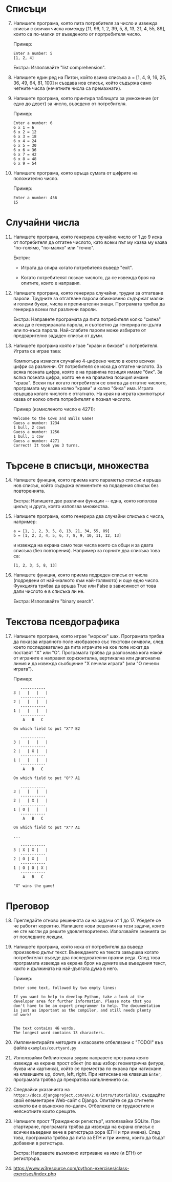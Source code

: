 # Списъци

7.  Напишете програма, която пита потребителя за число и извежда списък
    с всички числа измежду [11, 99, 1, 2, 39, 5, 8, 13, 21, 4, 55, 89],
    които са по-малки от въведеното от портребителя число.

    Пример:
    ```
    Enter a number: 5
    [1, 2, 4]
    ```
   
    Екстра: Използвайте "list comprehension".
    
8.  Напишете един ред на Питон, който взима списъка a = [1, 4, 9, 16,
    25, 36, 49, 64, 81, 100] и създава нов списък, който съдържа само
    четните числа (нечетните числа са премахнати).

9.  Напишете програма, която принтира таблицата за умножение (от едно
    до девет) за число, въведено от потребителя.
   
    Пример:
    ```
    Enter a number: 6
    6 x 1 = 6
    6 x 2 = 12
    6 x 3 = 18
    6 x 4 = 24
    6 x 5 = 30
    6 x 6 = 36
    6 x 7 = 42
    6 x 8 = 48
    6 x 9 = 54
    ```

10. Напишете програма, която връща сумата от цифрите на положително
    число.

    Пример:
    ```
    Enter a number: 456
    15
    ```

# Случайни числа

11. Напишете програма, която генерира случайно число от 1 до 9 иска от
    потребителя да отгатне числото, като всеки път му казва му казва
    "по-голямо, "по-малко" или "точно".
    
    Екстри:
   
    * Играта да спира когато потребителя въведе "exit".
    
    * Когато потребителят познае числото, да се извежда броя на
      опитите, които е направил.

12. Напишете програма, която генерира случайни, трудни за отгатване
    пароли. Трудните за отгатване пароли обикновено съдържат малки и
    големи букви, числа и препинателни знаци. Програмата трябва да
    генерира всеки път различни пароли.

    Екстра: Направете програмата да пита потребителя колко "силна"
    иска да е генерираната парола, и съответно да генерира по-дълга
    или по-къса парола. Най-слабите пароли може избирате от предварително
    зададен списък от думи.

13. Напишете програма която играе "крави и бикове" с потребителя. Играта се играе така:

    Компютъра измисля случайно 4-цифрено число в което всички цифри са
    различни. От потребителя се иска да отгатне числото. За всяка
    позната цифра, която е на правилна позиция имаме "бик". За всяка
    позната цифра, която не е на правилна позиция имаме "крава". Всеки
    път когато потребителя се опитва да отгатне числото, програмата му
    казва колко "крави" и колко "бика" има. Играта свършва когато
    числото е отгатнато. На края на играта компютърът казва от колко
    опита потребителят е познал числото.
    
    Пример (измисленото число е 4271):

    ```
    Welcome to the Cows and Bulls Game! 
    Guess a number: 1234
    1 bull, 2 cows
    Guess a number: 1256
    1 bull, 1 cow
    Guess a number: 4271
    Correct! It took you 3 turns.
    ```
    
# Търсене в списъци, множества

14. Напишете функция, която приема като параметър списък и връща нов
    списък, който съдържа елементите на подадения списък без
    повторенията.
    
    Екстра: Напишете две различни функции -- една, която използва
    цикъл; и друга, която използва множества.

15. Напишете програма, която генерира два случайни списъка с числа,
    например:

    ```
    a = [1, 1, 2, 3, 5, 8, 13, 21, 34, 55, 89]
    b = [1, 2, 3, 4, 5, 6, 7, 8, 9, 10, 11, 12, 13]
    ```

    и извежда на екрана само тези числа които са общи и за двата
    списъка (без повторения). Например за горните два списъка това са:
    
    ```
    [1, 2, 3, 5, 8, 13]
    ```

16. Напишете функция, която приема подреден списък от числа (подредени
    от най-малкото към най-голямото) и още едно число. Функцията трябва
    да връща True или False в зависимост от това дали числото е в
    списъка ли не.

    Екстра: Използвайте "binary search".

# Текстова псевдографика

17. Напишете програма, която играе "морски" шах. Програмата трябва да
    показва игралното поле изобразено със текстови символи, след което
    последователно да пита играчите на кое поле искат да поставят "Х"
    или "О". Програмата трябва да разпознава кога някой от играчите е
    направил хоризонтална, вертикална или диагонална линия и да
    извежда съобщение "Х печели играта" (или "О печели играта").

    Пример:

    ```
       -----------
    3 |   |   |   |
       -----------
    2 |   |   |   |
       -----------
    1 |   |   |   |
       -----------
        A   B   C

    On which field to put "X"? B2

       -----------
    3 |   |   |   |
       -----------
    2 |   | X |   |
       -----------
    1 |   |   |   |
       -----------
        A   B   C

    On which field to put "O"? A1

       -----------
    3 |   |   |   |
       -----------
    2 |   | X |   |
       -----------
    1 | O |   |   |
       -----------
        A   B   C

    On which field to put "X"? A1

    ...

       -----------
    3 | X | X |   |
       -----------
    2 | O | X |   |
       -----------
    1 | O | O | X |
       -----------
        A   B   C

    "X" wins the game!
    ```

# Преговор

18. Прегледайте отново решенията си на задачи от 1 до 17. Убедете се
    че работят коректно. Напишете нови решения на тези задачи, които
    не сте могли да решите удовлетворително. Използвайте знанията си
    от последните лекции.

19. Напишете програма, която иска от потребителя да въведе произволно
    дълъг текст. Въвеждането на текста завършва когато потребителят
    въведе два последователни празни реда. След това програмата
    извежда на екрана броя на думите във въведения текст, както и
    дължината на най-дългата дума в него.

    Пример:

    ```
    Enter some text, followed by two empty lines: 
    
    If you want to help to develop Python, take a look at the
    developer area for further information. Please note that you
    don't have to be an expert programmer to help. The documentation
    is just as important as the compiler, and still needs plenty
    of work!
    
    
    The text contains 46 words.
    The longest word contains 13 characters.
    ```

20. Имплементирайте методите и класовете отбелязани с "TODO!" във
    файла `examples/courtyard.py`

21. Използвайки библиотеката `pygame` направете програма която извежда
    на екрана прост обект (по ваш избор: геометрична фигура, буква или
    картинка), който се премества по екрана при натискане на клавишите
    up, down, left, right. При натискане на клавиша `Enter`,
    програмата трябва да прекратява изпълнението си.

22. Следвайки указанията на
    `https://docs.djangoproject.com/en/2.0/intro/tutorial01/`,
    създадйте свой елементарен Web-сайт с Django. Опитайте се да
    стигнете колкото ви е възножно по-далеч. Отбележете си трудностите
    и неяснотиите които срещате.

23. Напишете прост "Граждански регистър", използвайки SQLite. При
    стартиране, програмата трябва да извежда на екрана списък с всички
    въведени вече в регистръра хора (ЕГН и три имена). След това,
    програмата трябва да пита за ЕГН и три имена, които да бъдат
    добавени в регистъра.

    Екстра: Направете възможно изтриване на име (и ЕГН) от регистръра.

24. https://www.w3resource.com/python-exercises/class-exercises/index.php
